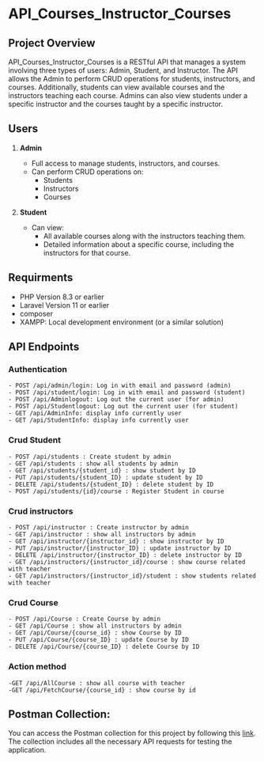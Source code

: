 # API_Courses_Instructor_Courses

## Project Overview

API_Courses_Instructor_Courses is a RESTful API that manages a system involving three types of users: Admin, Student, and Instructor. The API allows the Admin to perform CRUD operations for students, instructors, and courses. Additionally, students can view available courses and the instructors teaching each course. Admins can also view students under a specific instructor and the courses taught by a specific instructor.

## Users

1. **Admin**

    - Full access to manage students, instructors, and courses.
    - Can perform CRUD operations on:
        - Students
        - Instructors
        - Courses

2. **Student**

    - Can view:
        - All available courses along with the instructors teaching them.
        - Detailed information about a specific course, including the instructors for that course.

## Requirments

-   PHP Version 8.3 or earlier
-   Laravel Version 11 or earlier
-   composer
-   XAMPP: Local development environment (or a similar solution)

## API Endpoints

### Authentication

    - POST /api/admin/login: Log in with email and password (admin)
    - POST /api/student/login: Log in with email and password (student)
    - POST /api/Adminlogout: Log out the current user (for admin)
    - POST /api/Studentlogout: Log out the current user (for student)
    - GET /api/AdminInfo: display info currently user
    - GET /api/StudentInfo: display info currently user

### Crud Student

    - POST /api/students : Create student by admin
    - GET /api/students : show all students by admin
    - GET /api/students/{student_id} : show student by ID
    - PUT /api/students/{student_ID} : update student by ID
    - DELETE /api/students/{student_ID} : delete student by ID
    - POST /api/students/{id}/course : Register Student in course

### Crud instructors

    - POST /api/instructor : Create instructor by admin
    - GET /api/instructor : show all instructors by admin
    - GET /api/instructor/{instructor_id} : show instructor by ID
    - PUT /api/instructor/{instructor_ID} : update instructor by ID
    - DELETE /api/instructor/{instructor_ID} : delete instructor by ID
    - GET /api/instructors/{instructor_id}/course : show course related with teacher
    - GET /api/instructors/{instructor_id}/student : show students related with teacher

### Crud Course

    - POST /api/Course : Create Course by admin
    - GET /api/Course : show all instructors by admin
    - GET /api/Course/{course_id} : show Course by ID
    - PUT /api/Course/{course_ID} : update Course by ID
    - DELETE /api/Course/{course_ID} : delete Course by ID

### Action method

    -GET /api/AllCourse : show all course with teacher
    -GET /api/FetchCourse/{course_id} : show course by id

## Postman Collection:

You can access the Postman collection for this project by following this [link](https://documenter.getpostman.com/view/37833857/2sAXqzYJsL). The collection includes all the necessary API requests for testing the application.

